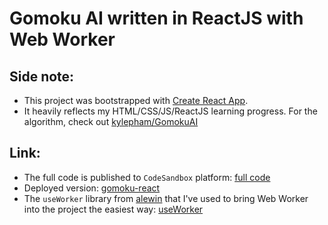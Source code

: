 <h1> Gomoku AI written in ReactJS with Web Worker </h1>

## Side note:

* This project was bootstrapped with [Create React App](https://github.com/facebook/create-react-app).
* It heavily reflects my HTML/CSS/JS/ReactJS learning progress. For the algorithm, check out [kylepham/GomokuAI](https://github.com/kylepham/GomokuAI)

## Link:

* The full code is published to `CodeSandbox` platform: [full code](https://codesandbox.io/s/gomoku-react-7lwz1)
* Deployed version: [gomoku-react](https://7lwz1.csb.app/)
* The `useWorker` library from [alewin](https://github.com/alewin) that I've used to bring Web Worker into the project the easiest way: [useWorker](https://github.com/alewin/useWorker) 
